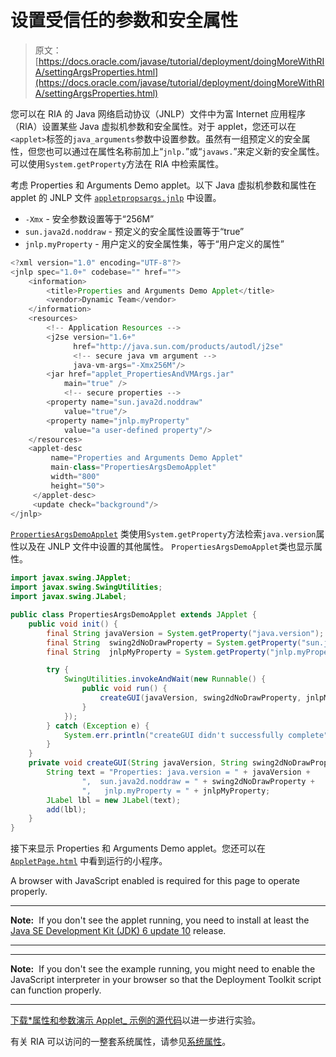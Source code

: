 # 设置受信任的参数和安全属性

> 原文： [https://docs.oracle.com/javase/tutorial/deployment/doingMoreWithRIA/settingArgsProperties.html](https://docs.oracle.com/javase/tutorial/deployment/doingMoreWithRIA/settingArgsProperties.html)

您可以在 RIA 的 Java 网络启动协议（JNLP）文件中为富 Internet 应用程序（RIA）设置某些 Java 虚拟机参数和安全属性。对于 applet，您还可以在`<applet>`标签的`java_arguments`参数中设置参数。虽然有一组预定义的安全属性，但您也可以通过在属性名称前加上“`jnlp.`”或“`javaws.`”来定义新的安全属性。可以使用`System.getProperty`方法在 RIA 中检索属性。

考虑 Properties 和 Arguments Demo applet。以下 Java 虚拟机参数和属性在 applet 的 JNLP 文件 [`appletpropsargs.jnlp`](examples/applet_PropertiesAndVMArgs/src/appletpropsargs.jnlp) 中设置。

*   `-Xmx` - 安全参数设置等于“256M”
*   `sun.java2d.noddraw` - 预定义的安全属性设置等于“true”
*   `jnlp.myProperty` - 用户定义的安全属性集，等于“用户定义的属性”

```java
<?xml version="1.0" encoding="UTF-8"?>
<jnlp spec="1.0+" codebase="" href="">
    <information>
        <title>Properties and Arguments Demo Applet</title>
        <vendor>Dynamic Team</vendor>
    </information>
    <resources>
        <!-- Application Resources -->
        <j2se version="1.6+"
              href="http://java.sun.com/products/autodl/j2se"
              <!-- secure java vm argument -->
              java-vm-args="-Xmx256M"/>
        <jar href="applet_PropertiesAndVMArgs.jar"
            main="true" />
            <!-- secure properties -->
        <property name="sun.java2d.noddraw"
            value="true"/>
        <property name="jnlp.myProperty"
            value="a user-defined property"/>
    </resources>
    <applet-desc 
         name="Properties and Arguments Demo Applet"
         main-class="PropertiesArgsDemoApplet"
         width="800"
         height="50">             
     </applet-desc>
     <update check="background"/>
</jnlp>

```

[`PropertiesArgsDemoApplet`](examples/applet_PropertiesAndVMArgs/src/PropertiesArgsDemoApplet.java) 类使用`System.getProperty`方法检索`java.version`属性以及在 JNLP 文件中设置的其他属性。 `PropertiesArgsDemoApplet`类也显示属性。

```java
import javax.swing.JApplet;
import javax.swing.SwingUtilities;
import javax.swing.JLabel;

public class PropertiesArgsDemoApplet extends JApplet {
    public void init() {
        final String javaVersion = System.getProperty("java.version");
        final String  swing2dNoDrawProperty = System.getProperty("sun.java2d.noddraw");
        final String  jnlpMyProperty = System.getProperty("jnlp.myProperty");        

        try {
            SwingUtilities.invokeAndWait(new Runnable() {
                public void run() {
                    createGUI(javaVersion, swing2dNoDrawProperty, jnlpMyProperty);
                }
            });
        } catch (Exception e) {
            System.err.println("createGUI didn't successfully complete");
        }
    }
    private void createGUI(String javaVersion, String swing2dNoDrawProperty, String jnlpMyProperty) {
        String text = "Properties: java.version = " + javaVersion + 
                ",  sun.java2d.noddraw = " + swing2dNoDrawProperty +
                ",   jnlp.myProperty = " + jnlpMyProperty;
        JLabel lbl = new JLabel(text);
        add(lbl);
    }
}

```

接下来显示 Properties 和 Arguments Demo applet。您还可以在 [`AppletPage.html`](examples/dist/applet_PropertiesAndVMArgs/AppletPage.html) 中看到运行的小程序。

<noscript>A browser with JavaScript enabled is required for this page to operate properly.</noscript>

* * *

**Note:**  If you don't see the applet running, you need to install at least the [Java SE Development Kit (JDK) 6 update 10](http://www.oracle.com/technetwork/java/javase/downloads/index.html) release.

* * *

* * *

**Note:**  If you don't see the example running, you might need to enable the JavaScript interpreter in your browser so that the Deployment Toolkit script can function properly.

* * *

[下载*属性和参数演示 Applet_ 示例的源代码](examplesIndex.html#PropertiesAndVMArgs)以进一步进行实验。

有关 RIA 可以访问的一整套系统属性，请参见[系统属性](properties.html)。